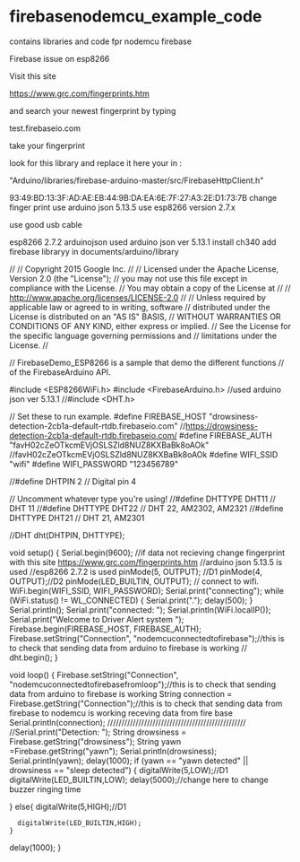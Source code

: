 # firebasenodemcu_example_code
contains libraries and code fpr nodemcu firebase


Firebase issue on esp8266

Visit this site

https://www.grc.com/fingerprints.htm

and search your newest fingerprint by typing

test.firebaseio.com

take your fingerprint

look for this library and replace it here your in :

"Arduino/libraries/firebase-arduino-master/src/FirebaseHttpClient.h"


93:49:BD:13:3F:AD:AE:EB:44:9B:DA:EA:6E:7F:27:A3:2E:D1:73:7B change finger print
use arduino json 5.13.5
use esp8266 version 2.7.x

use good usb cable

esp8266 2.7.2
arduinojson used arduino json ver 5.13.1
install ch340 
add firebase libraryy in documents/arduino/library



//
// Copyright 2015 Google Inc.
//
// Licensed under the Apache License, Version 2.0 (the "License");
// you may not use this file except in compliance with the License.
// You may obtain a copy of the License at
//
//     http://www.apache.org/licenses/LICENSE-2.0
//
// Unless required by applicable law or agreed to in writing, software
// distributed under the License is distributed on an "AS IS" BASIS,
// WITHOUT WARRANTIES OR CONDITIONS OF ANY KIND, either express or implied.
// See the License for the specific language governing permissions and
// limitations under the License.
//

// FirebaseDemo_ESP8266 is a sample that demo the different functions
// of the FirebaseArduino API.

#include <ESP8266WiFi.h>
#include <FirebaseArduino.h> //used arduino json ver 5.13.1
//#include <DHT.h>

// Set these to run example.
#define FIREBASE_HOST "drowsiness-detection-2cb1a-default-rtdb.firebaseio.com" //https://drowsiness-detection-2cb1a-default-rtdb.firebaseio.com/
#define FIREBASE_AUTH "favH02cZeOTkcmEVjOSLSZld8NUZ8KXBaBk8oAOk" //favH02cZeOTkcmEVjOSLSZld8NUZ8KXBaBk8oAOk
#define WIFI_SSID  "wifi"
#define WIFI_PASSWORD "123456789"

//#define DHTPIN 2          // Digital pin 4

// Uncomment whatever type you're using!
//#define DHTTYPE DHT11     // DHT 11
//#define DHTTYPE DHT22   // DHT 22, AM2302, AM2321
//#define DHTTYPE DHT21   // DHT 21, AM2301

//DHT dht(DHTPIN, DHTTYPE);


void setup() {
  Serial.begin(9600);
//if data not recieving change fingerprint with this site https://www.grc.com/fingerprints.htm
//arduino json 5.13.5 is used
//esp8266 2.7.2 is used
  pinMode(5, OUTPUT); //D1
    pinMode(4, OUTPUT);//D2
     pinMode(LED_BUILTIN, OUTPUT);
  // connect to wifi.
  WiFi.begin(WIFI_SSID, WIFI_PASSWORD);
  Serial.print("connecting");
  while (WiFi.status() != WL_CONNECTED) {
    Serial.print(".");
    delay(500);
  }
  Serial.println();
  Serial.print("connected: ");
  Serial.println(WiFi.localIP());
   Serial.print("Welcome to Driver Alert system ");
  Firebase.begin(FIREBASE_HOST, FIREBASE_AUTH);
    Firebase.setString("Connection", "nodemcuconnectedtofirebase");//this is to check that sending data from arduino to firebase is working
//    dht.begin();
}



void loop() {
Firebase.setString("Connection", "nodemcuconnectedtofirebasefromloop");//this is to check that sending data from arduino to firebase is working
String connection = Firebase.getString("Connection");//this is to check that sending data from  firebase to nodemcu is working receving data from fire base
Serial.println(connection);
/////////////////////////////////////////////////
  //Serial.print("Detection: ");
  String drowsiness = Firebase.getString("drowsiness");
  String yawn       =Firebase.getString("yawn");
  Serial.println(drowsiness);
  Serial.println(yawn);
  delay(1000);
  if (yawn == "yawn detected" || drowsiness == "sleep detected")
  {
    digitalWrite(5,LOW);//D1
     digitalWrite(LED_BUILTIN,LOW);
     delay(5000);//change here to change buzzer ringing time
   
  }
    else{
      digitalWrite(5,HIGH);//D1
     
      digitalWrite(LED_BUILTIN,HIGH);
    }

 delay(1000);
  }
 


